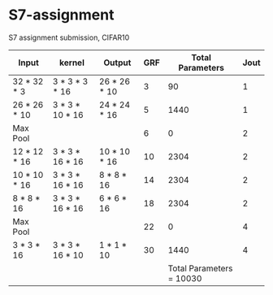 # S7-assignment
S7 assignment submission, CIFAR10 





| Input | kernel | Output | GRF | Total Parameters | Jout |
| ------ | ------ | ------ | ------ | ------ | ------ |
| 32 * 32 * 3 | 3 * 3 * 3 * 16 | 26 * 26 * 10 | 3 | 90 | 1 |
| 26 * 26 * 10 | 3 * 3 * 10 * 16 | 24 * 24 * 16 | 5 | 1440 | 1 |
| Max Pool |  |  | 6 | 0 | 2 |
| 12 * 12 * 16 | 3 * 3 * 16 * 16 | 10 * 10 * 16 | 10 | 2304 | 2 |
| 10 * 10 * 16 | 3 * 3 * 16 * 16 | 8 * 8 * 16 | 14 | 2304 | 2 |
| 8 * 8 * 16 | 3 * 3 * 16 * 16 | 6 * 6 * 16 | 18 | 2304 | 2 |
| Max Pool |  |  | 22 | 0 | 4 |
| 3 * 3 * 16 | 3 * 3 * 16 * 10 | 1 * 1 * 10 | 30 | 1440 | 4 |
|  | | | | Total Parameters = 10030 |  |
